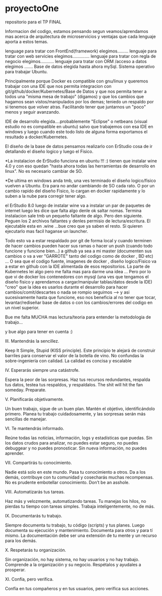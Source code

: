 # proyectoOne
repositorio para el TP FINAL

Informacion del codigo, estamos pensando segun veamos/aprendamos
mas acerca de arquitectura de microservicios y ventajas que cada 
lenguaje aporta a estos temas.


lenguage para tratar con FrontEnd(framework) elegimos.........
lenguaje para tratar con  web servicies elegimos..............
lenguaje para tratar con  regla de negocio elegimos...........
lenguaje para tratar con  ORM /acceso a datos elegimos .......
Base de datos elegida hasta ahora mySql.
Sistema operativo para trabajar Ubuntu.

Principalmente porque Docker es compatible con gnu/linux   y queremos trabajar con una IDE
que nos permita integracion con git/github/docker/Kubernetes/Base de Datos y que nos permita tener a todos una "misma mesa de trabajo" (digamos) y que los cambios que hagamos sean vistos/manipulados por los demas; teniedo un respaldo por si tenemos que volver atras. Facilitando tener que juntarnos un "poco" menos y seguir avanzando.


IDE de desarrollo elegida....probablemente "Eclipse" o netbeans (visual estudio no es compatible en ubuntu) salvo que trabajemos con esa IDE en windows y luego cuando este todo listo de alguna forma exportamos el resultado a docker/Kubernetes. 

El diseño de la base de datos pensamos realizarlo con ErStudio cosa de ir detallando el diseño
logico y luego el Fisico.

*La instalacion de ErStudio funciona en ubuntu !!! :) tienen que instalar wine 4.0 y con
eso quedan "hasta ahora todas las herramientas de desarrollo en linux". No es necesario cambiar de
SO. 

*De ultima en windows anda tmb, una ves terminado el diseño logico/fisico vuelven a Ubuntu. Era para no andar cambiando de SO cada rato. O por un cambio rapido del diseño Fisico, lo cargan en
docker rapidamente y lo suben a la nube para corregir tener algo.

el ErStudio 8.0 luego de instalar wine va a instalar un par de paquetes de internet luego
les dice que falta algo denle ok saltar nomas. Termina instalacion sale tmb un pequeño faltante
de algo. Pero den siguiente. Peguen los 2 archivos faltantes y denles permisio de lectura/escritura. El ejecutable esta en .wine ...bue creo que ya saben el resto. Si quieren ejecutarlo mas facil haganse un launcher. 

Todo esto va a estar respaldado por git de forma local y cuando terminen de hacer cambios pueden
hacer sus ramas o hacer un push (cuando todo funcione y funcione bien...) a github ya sea a mi
master (documenten sus cambios o va a ver "GARROTE" tanto del codigo como de docker , BD etc) ... O sea que el codigo fuente, imagenes de docker , diseño logico/Fisico va a estar en github con la IDE alimentada de esos repositorios. La parte de Kubernetes lei algo pero me falta mas para darme una idea ... Pero por lo que vi de docker los contenedores con mysql (una ves que tengamos el diseño fisico y aprendamos a cargar/manipular tablas/datos desde la IDE) "creo" que la idea es usarlos durante el desarrollo para hacer cambios/comit/descartes o nada se rompio seguimos --> y asi sucesivamente hasta que funcione, eso nos beneficia al no tener que tocar, levantar/rediseñar base de datos  o con los cambios/errores del codigo en un nivel superior. 

Bue me falta MUCHA mas lectura/teoria para entender la metodologia de trabajo...

y bue algo para tener en cuenta :)

III. Mantendrás la sencillez.

Keep It Simple, Stupid (KISS principle). Este principio te alejará de construir barriles para conservar el valor de la  botella de vino. No confundas la sobre-ingeniería con calidad. La calidad es concisa y escalable

IV. Esperarás siempre una catástrofe.

Espera la peor de las sorpresas. Haz tus recursos redundantes, respalda tus datos, testea tus respaldos, y respaldalos. The shit will hit the fan someday. Preparate.

V. Planificarás objetivamente.

Un buen trabajo, sigue de un buen plan. Mantén el objetivo, identificándolo primero. Planea tu trabajo cuidadosamente, y las sorpresas serán más sencillas de manejar.

VI. Te mantendrás informado.

Reúne todas las noticias, información, logs y estadísticas que puedas. Sin los datos crudos para analizar, no puedes estar seguro, no puedes debuggear y no puedes pronosticar. Sin nueva información, no puedes aprender.

VII. Compartirás tu conocimiento.

Nadie está solo en este mundo. Pasa tu conocimiento a otros. Da a los demás, contribuye con tu comunidad y cosecharás muchas recompensas. No es prudente embotellar conocimiento. Don’t be an asshole.

VIII. Automatizarás tus tareas.

Haz más y velozmente, automatizando tareas. Tu manejas los hilos, no pierdas tu tiempo con tareas simples. Trabaja inteligentemente, no de más.

IX. Documentarás tu trabajo.

Siempre documenta tu trabajo, tu código (scripts) y tus planes. Luego documenta su ejecución y mantenimiento. Documenta para otros y para tí mismo. La documentación debe ser una extensión de tu mente y un recurso para los demás.

X. Respetarás tu organización.

Sin organización, no hay sistema, no hay usuarios y no hay trabajo. Comprende a la organización y su negocio. Respétalos y ayudales a prosperar.

XI. Confía, pero verifica.

Confía en tus compañeros y en tus usuarios, pero verifica sus acciones.


